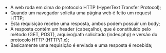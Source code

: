 * A web roda em cima do protocolo HTTP (HyperText Transfer Protocol);
* Quando um navegador solicita uma página web é feito um request HTTP;
* Esta requisição recebe uma resposta, ambos podem possuir um body;
* A resposta contém um header (cabeçalho), que é constituído pelo método (GET, POST), arquivo/path solicitado (index.php) e versão do protocolo HTTP (HTTP/1.x);
* Basicamente uma requisição é enviada e uma resposta é recebida;